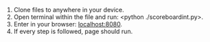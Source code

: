 1. Clone files to anywhere in your device.
2. Open terminal within the file and run: <python ./scoreboardint.py>.
3. Enter in your browser: <localhost:8080>.
4. If every step is followed, page should run.

